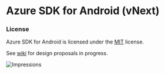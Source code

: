 
# Azure SDK for Android (vNext)

### License

Azure SDK for Android is licensed under the [MIT](https://github.com/Azure/azure-sdk-for-android/blob/master/LICENSE.txt) license.

See [wiki](https://github.com/anuchandy/az-android-vnext/wiki) for design proposals in progress.


![Impressions](https://azure-sdk-impressions.azurewebsites.net/api/impressions/azure-sdk-for-java%2FREADME.png)
